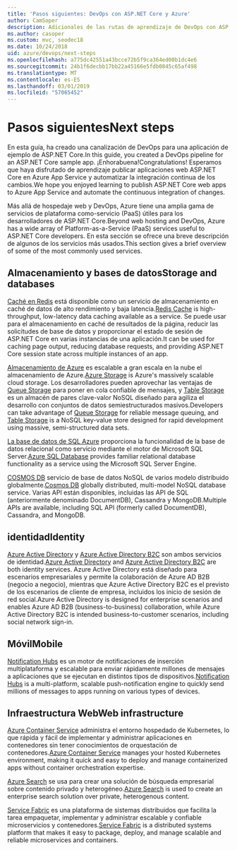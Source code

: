 ```yaml
---
title: 'Pasos siguientes: DevOps con ASP.NET Core y Azure'
author: CamSoper
description: Adicionales de las rutas de aprendizaje de DevOps con ASP.NET Core y Azure.
ms.author: casoper
ms.custom: mvc, seodec18
ms.date: 10/24/2018
uid: azure/devops/next-steps
ms.openlocfilehash: a775dc42551a43bcce72b5f9ca364ed00b1dc4e6
ms.sourcegitcommit: 24b1f6decbb17bb22a45166e5fdb0845c65af498
ms.translationtype: MT
ms.contentlocale: es-ES
ms.lasthandoff: 03/01/2019
ms.locfileid: "57065452"
---
```

# <a name="next-steps"></a><span data-ttu-id="c11b8-103">Pasos siguientes</span><span class="sxs-lookup"><span data-stu-id="c11b8-103">Next steps</span></span>

<span data-ttu-id="c11b8-104">En esta guía, ha creado una canalización de DevOps para una aplicación de ejemplo de ASP.NET Core.</span><span class="sxs-lookup"><span data-stu-id="c11b8-104">In this guide, you created a DevOps pipeline for an ASP.NET Core sample app.</span></span> <span data-ttu-id="c11b8-105">¡Enhorabuena!</span><span class="sxs-lookup"><span data-stu-id="c11b8-105">Congratulations!</span></span> <span data-ttu-id="c11b8-106">Esperamos que haya disfrutado de aprendizaje publicar aplicaciones web ASP.NET Core en Azure App Service y automatizar la integración continua de los cambios.</span><span class="sxs-lookup"><span data-stu-id="c11b8-106">We hope you enjoyed learning to publish ASP.NET Core web apps to Azure App Service and automate the continuous integration of changes.</span></span>

<span data-ttu-id="c11b8-107">Más allá de hospedaje web y DevOps, Azure tiene una amplia gama de servicios de plataforma como-servicio (PaaS) útiles para los desarrolladores de ASP.NET Core.</span><span class="sxs-lookup"><span data-stu-id="c11b8-107">Beyond web hosting and DevOps, Azure has a wide array of Platform-as-a-Service (PaaS) services useful to ASP.NET Core developers.</span></span> <span data-ttu-id="c11b8-108">En esta sección se ofrece una breve descripción de algunos de los servicios más usados.</span><span class="sxs-lookup"><span data-stu-id="c11b8-108">This section gives a brief overview of some of the most commonly used services.</span></span>

## <a name="storage-and-databases"></a><span data-ttu-id="c11b8-109">Almacenamiento y bases de datos</span><span class="sxs-lookup"><span data-stu-id="c11b8-109">Storage and databases</span></span>

<span data-ttu-id="c11b8-110">[Caché en Redis](/azure/redis-cache/) está disponible como un servicio de almacenamiento en caché de datos de alto rendimiento y baja latencia.</span><span class="sxs-lookup"><span data-stu-id="c11b8-110">[Redis Cache](/azure/redis-cache/) is high-throughput, low-latency data caching available as a service.</span></span> <span data-ttu-id="c11b8-111">Se puede usar para el almacenamiento en caché de resultados de la página, reducir las solicitudes de base de datos y proporcionar el estado de sesión de ASP.NET Core en varias instancias de una aplicación.</span><span class="sxs-lookup"><span data-stu-id="c11b8-111">It can be used for caching page output, reducing database requests, and providing ASP.NET Core session state across multiple instances of an app.</span></span>

<span data-ttu-id="c11b8-112">[Almacenamiento de Azure](/azure/storage/) es escalable a gran escala en la nube el almacenamiento de Azure.</span><span class="sxs-lookup"><span data-stu-id="c11b8-112">[Azure Storage](/azure/storage/) is Azure's massively scalable cloud storage.</span></span> <span data-ttu-id="c11b8-113">Los desarrolladores pueden aprovechar las ventajas de [Queue Storage](/azure/storage/queues/storage-queues-introduction) para poner en cola confiable de mensajes, y [Table Storage](/azure/storage/tables/table-storage-overview) es un almacén de pares clave-valor NoSQL diseñado para agiliza el desarrollo con conjuntos de datos semiestructurados masivos.</span><span class="sxs-lookup"><span data-stu-id="c11b8-113">Developers can take advantage of [Queue Storage](/azure/storage/queues/storage-queues-introduction) for reliable message queuing, and [Table Storage](/azure/storage/tables/table-storage-overview) is a NoSQL key-value store designed for rapid development using massive, semi-structured data sets.</span></span>

<span data-ttu-id="c11b8-114">[La base de datos de SQL Azure](/azure/sql-database/) proporciona la funcionalidad de la base de datos relacional como servicio mediante el motor de Microsoft SQL Server.</span><span class="sxs-lookup"><span data-stu-id="c11b8-114">[Azure SQL Database](/azure/sql-database/) provides familiar relational database functionality as a service using the Microsoft SQL Server Engine.</span></span>

<span data-ttu-id="c11b8-115">[COSMOS DB](/azure/cosmos-db/) servicio de base de datos NoSQL de varios modelo distribuido globalmente.</span><span class="sxs-lookup"><span data-stu-id="c11b8-115">[Cosmos DB](/azure/cosmos-db/) globally distributed, multi-model NoSQL database service.</span></span> <span data-ttu-id="c11b8-116">Varias API están disponibles, incluidas las API de SQL (anteriormente denominado DocumentDB), Cassandra y MongoDB.</span><span class="sxs-lookup"><span data-stu-id="c11b8-116">Multiple APIs are available, including SQL API (formerly called DocumentDB), Cassandra, and MongoDB.</span></span>

## <a name="identity"></a><span data-ttu-id="c11b8-117">identidad</span><span class="sxs-lookup"><span data-stu-id="c11b8-117">Identity</span></span>

<span data-ttu-id="c11b8-118">[Azure Active Directory](/azure/active-directory/) y [Azure Active Directory B2C](/azure/active-directory-b2c/) son ambos servicios de identidad.</span><span class="sxs-lookup"><span data-stu-id="c11b8-118">[Azure Active Directory](/azure/active-directory/) and [Azure Active Directory B2C](/azure/active-directory-b2c/) are both identity services.</span></span> <span data-ttu-id="c11b8-119">Azure Active Directory está diseñado para escenarios empresariales y permite la colaboración de Azure AD B2B (negocio a negocio), mientras que Azure Active Directory B2C es el previsto de los escenarios de cliente de empresa, incluidos los inicio de sesión de red social.</span><span class="sxs-lookup"><span data-stu-id="c11b8-119">Azure Active Directory is designed for enterprise scenarios and enables Azure AD B2B (business-to-business) collaboration, while Azure Active Directory B2C is intended business-to-customer scenarios, including social network sign-in.</span></span>

## <a name="mobile"></a><span data-ttu-id="c11b8-120">Móvil</span><span class="sxs-lookup"><span data-stu-id="c11b8-120">Mobile</span></span>

<span data-ttu-id="c11b8-121">[Notification Hubs](/azure/notification-hubs/) es un motor de notificaciones de inserción multiplataforma y escalable para enviar rápidamente millones de mensajes a aplicaciones que se ejecutan en distintos tipos de dispositivos.</span><span class="sxs-lookup"><span data-stu-id="c11b8-121">[Notification Hubs](/azure/notification-hubs/) is a multi-platform, scalable push-notification engine to quickly send millions of messages to apps running on various types of devices.</span></span>

## <a name="web-infrastructure"></a><span data-ttu-id="c11b8-122">Infraestructura Web</span><span class="sxs-lookup"><span data-stu-id="c11b8-122">Web infrastructure</span></span>

<span data-ttu-id="c11b8-123">[Azure Container Service](/azure/aks/) administra el entorno hospedado de Kubernetes, lo que rápida y fácil de implementar y administrar aplicaciones en contenedores sin tener conocimientos de orquestación de contenedores.</span><span class="sxs-lookup"><span data-stu-id="c11b8-123">[Azure Container Service](/azure/aks/) manages your hosted Kubernetes environment, making it quick and easy to deploy and manage containerized apps without container orchestration expertise.</span></span>

<span data-ttu-id="c11b8-124">[Azure Search](/azure/search/) se usa para crear una solución de búsqueda empresarial sobre contenido privado y heterogéneo.</span><span class="sxs-lookup"><span data-stu-id="c11b8-124">[Azure Search](/azure/search/) is used to create an enterprise search solution over private, heterogenous content.</span></span>

<span data-ttu-id="c11b8-125">[Service Fabric](/azure/service-fabric/) es una plataforma de sistemas distribuidos que facilita la tarea empaquetar, implementar y administrar escalable y confiable microservicios y contenedores.</span><span class="sxs-lookup"><span data-stu-id="c11b8-125">[Service Fabric](/azure/service-fabric/) is a distributed systems platform that makes it easy to package, deploy, and manage scalable and reliable microservices and containers.</span></span>
